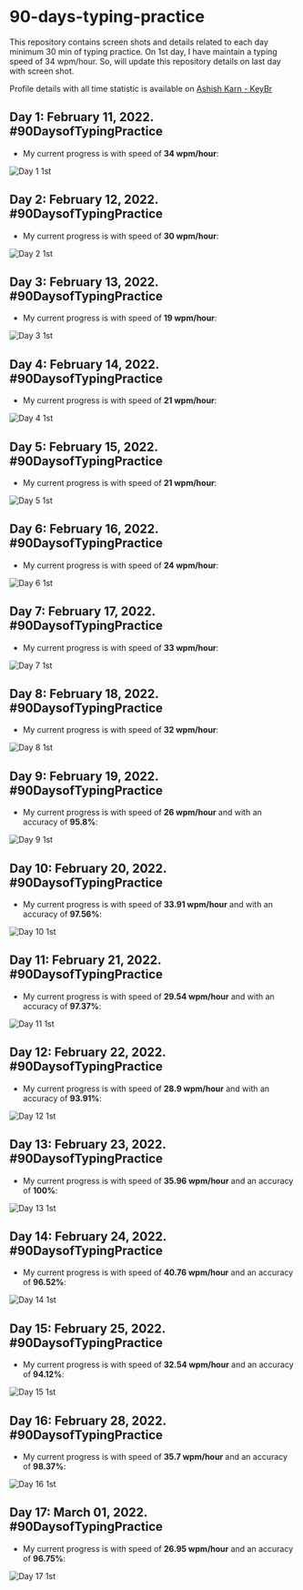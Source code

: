 # 90-days-typing-practice

This repository contains screen shots and details related to each day minimum 30 min of typing practice. 
On 1st day, I have maintain a typing speed of 34 wpm/hour. 
So, will update this repository details on last day with screen shot.

Profile details with all time statistic is available on [Ashish Karn - KeyBr](https://www.keybr.com/profile/64w45d6) 


## Day 1: February 11, 2022. #90DaysofTypingPractice
- My current progress is with speed of **34 wpm/hour**:

![Day 1 1st](images/day-01.png)


## Day 2: February 12, 2022. #90DaysofTypingPractice
- My current progress is with speed of **30 wpm/hour**:

![Day 2 1st](images/day-02.png)


## Day 3: February 13, 2022. #90DaysofTypingPractice
- My current progress is with speed of **19 wpm/hour**:

![Day 3 1st](images/day-03.png)


## Day 4: February 14, 2022. #90DaysofTypingPractice
- My current progress is with speed of **21 wpm/hour**:

![Day 4 1st](images/day-04.png)


## Day 5: February 15, 2022. #90DaysofTypingPractice
- My current progress is with speed of **21 wpm/hour**:

![Day 5 1st](images/day-05.png)


## Day 6: February 16, 2022. #90DaysofTypingPractice
- My current progress is with speed of **24 wpm/hour**:

![Day 6 1st](images/day-06.png)


## Day 7: February 17, 2022. #90DaysofTypingPractice
- My current progress is with speed of **33 wpm/hour**:

![Day 7 1st](images/day-07.png)


## Day 8: February 18, 2022. #90DaysofTypingPractice
- My current progress is with speed of **32 wpm/hour**:

![Day 8 1st](images/day-08.png)


## Day 9: February 19, 2022. #90DaysofTypingPractice
- My current progress is with speed of **26 wpm/hour** and with an accuracy of **95.8%**:

![Day 9 1st](images/day-09.png)


## Day 10: February 20, 2022. #90DaysofTypingPractice
- My current progress is with speed of **33.91 wpm/hour** and with an accuracy of **97.56%**:

![Day 10 1st](images/day-10.png)


## Day 11: February 21, 2022. #90DaysofTypingPractice
- My current progress is with speed of **29.54 wpm/hour** and with an accuracy of **97.37%**:

![Day 11 1st](images/day-11.png)


## Day 12: February 22, 2022. #90DaysofTypingPractice
- My current progress is with speed of **28.9 wpm/hour** and with an accuracy of **93.91%**:

![Day 12 1st](images/day-12.png)


## Day 13: February 23, 2022. #90DaysofTypingPractice
- My current progress is with speed of **35.96 wpm/hour** and an accuracy of **100%**:

![Day 13 1st](images/day-13.png)


## Day 14: February 24, 2022. #90DaysofTypingPractice
- My current progress is with speed of **40.76 wpm/hour** and an accuracy of **96.52%**:

![Day 14 1st](images/day-14.png)


## Day 15: February 25, 2022. #90DaysofTypingPractice
- My current progress is with speed of **32.54 wpm/hour** and an accuracy of **94.12%**:

![Day 15 1st](images/day-15.png)


## Day 16: February 28, 2022. #90DaysofTypingPractice
- My current progress is with speed of **35.7 wpm/hour** and an accuracy of **98.37%**:

![Day 16 1st](images/day-16.png)


## Day 17: March 01, 2022. #90DaysofTypingPractice
- My current progress is with speed of **26.95 wpm/hour** and an accuracy of **96.75%**:

![Day 17 1st](images/day-17.png)